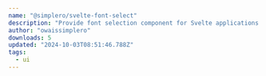 ```yaml
---
name: "@simplero/svelte-font-select"
description: "Provide font selection component for Svelte applications."
author: "owaissimplero"
downloads: 5
updated: "2024-10-03T08:51:46.788Z"
tags: 
  - ui
---
```


